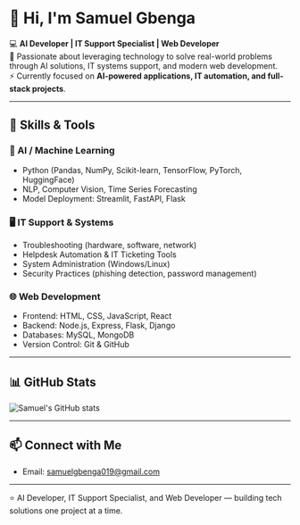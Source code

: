 # 👋 Hi, I'm Samuel Gbenga  

💻 **AI Developer | IT Support Specialist | Web Developer**  
🌟 Passionate about leveraging technology to solve real-world problems through AI solutions, IT systems support, and modern web development.  
⚡ Currently focused on **AI-powered applications, IT automation, and full-stack projects**.  

---

## 🔧 Skills & Tools
### 🧠 AI / Machine Learning
- Python (Pandas, NumPy, Scikit-learn, TensorFlow, PyTorch, HuggingFace)  
- NLP, Computer Vision, Time Series Forecasting  
- Model Deployment: Streamlit, FastAPI, Flask  

### 🖥️ IT Support & Systems
- Troubleshooting (hardware, software, network)  
- Helpdesk Automation & IT Ticketing Tools  
- System Administration (Windows/Linux)  
- Security Practices (phishing detection, password management)  

### 🌐 Web Development
- Frontend: HTML, CSS, JavaScript, React  
- Backend: Node.js, Express, Flask, Django  
- Databases: MySQL, MongoDB  
- Version Control: Git & GitHub  

---


## 📊 GitHub Stats
![Samuel's GitHub stats](https://github-readme-stats.vercel.app/api?username=Techdudectrl&show_icons=true&theme=radical)

---

## 📫 Connect with Me

- Email: samuelgbenga019@gmail.com

---
⭐️ AI Developer, IT Support Specialist, and Web Developer — building tech solutions one project at a time.
